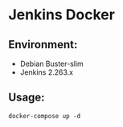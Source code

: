 # Jenkins Docker

## Environment:
  * Debian Buster-slim
  * Jenkins 2.263.x

## Usage:
```console
docker-compose up -d
```